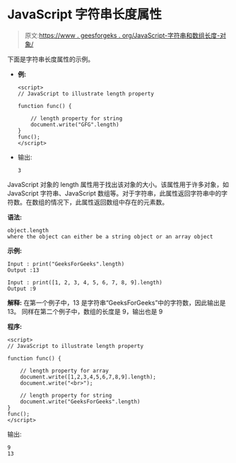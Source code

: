 # JavaScript 字符串长度属性

> 原文:[https://www . geesforgeks . org/JavaScript-字符串和数组长度-对象/](https://www.geeksforgeeks.org/javascript-length-of-string-and-array-objects/)

下面是字符串长度属性的示例。

*   **例:**

    ```
    <script> 
    // JavaScript to illustrate length property 

    function func() { 

        // length property for string 
        document.write("GFG".length) 
    } 
    func(); 
    </script> 
    ```

*   输出:

    ```
    3

    ```

JavaScript 对象的 length 属性用于找出该对象的大小。该属性用于许多对象，如 JavaScript 字符串、JavaScript 数组等。对于字符串，此属性返回字符串中的字符数。在数组的情况下，此属性返回数组中存在的元素数。

**语法:**

```
object.length
where the object can either be a string object or an array object

```

**示例:**

```
Input : print("GeeksForGeeks".length)
Output :13

Input : print([1, 2, 3, 4, 5, 6, 7, 8, 9].length)
Output :9

```

**解释:**
在第一个例子中，13 是字符串“GeeksForGeeks”中的字符数，因此输出是 13。
同样在第二个例子中，数组的长度是 9，输出也是 9

**程序:**

```
<script>
// JavaScript to illustrate length property

function func() {

    // length property for array
    document.write([1,2,3,4,5,6,7,8,9].length);
    document.write("<br>");

    // length property for string
    document.write("GeeksForGeeks".length)
}
func();
</script>
```

输出:

```
9
13

```